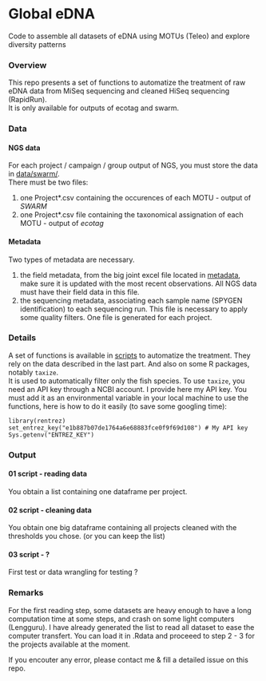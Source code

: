 # Global eDNA
Code to assemble all datasets of eDNA using MOTUs (Teleo) and explore diversity patterns

### Overview

This repo presents a set of functions to automatize the treatment of raw eDNA data from MiSeq sequencing and cleaned HiSeq sequencing (RapidRun).   
It is only available for outputs of ecotag and swarm.   

### Data

#### NGS data

For each project / campaign / group output of NGS, you must store the data in [data/swarm/](data/All/).  
There must be two files:  
1. one Project\*.csv containing the occurences of each MOTU - output of *SWARM*
2. one Project\*.csv file containing the taxonomical assignation of each MOTU - output of *ecotag*

#### Metadata

Two types of metadata are necessary.  
1. the field metadata, from the big joint excel file located in [metadata](metadata), make sure it is updated with the most recent observations. All NGS data must have their field data in this file. 
2. the sequencing metadata, associating each sample name (SPYGEN identification) to each sequencing run. This file is necessary to apply some quality filters. One file is generated for each project. 

### Details

A set of functions is available in [scripts](scripts) to automatize the treatment. 
They rely on the data described in the last part. And also on some R packages, notably `taxize`.  
It is used to automatically filter only the fish species. To use `taxize`, you need an API key through a NCBI account. 
I provide here my API key. You must add it as an environmental variable in your local machine to use the functions, here is how to do it easily (to save some googling time):

```
library(rentrez)
set_entrez_key("e1b887b07de1764a6e68883fce0f9f69d108") # My API key
Sys.getenv("ENTREZ_KEY") 
```

### Output

#### 01 script - reading data

You obtain a list containing one dataframe per project. 

#### 02 script - cleaning data

You obtain one big dataframe containing all projects cleaned with the thresholds you chose. (or you can keep the list)

#### 03 script - ?

First test or data wrangling for testing ?

### Remarks

For the first reading step, some datasets are heavy enough to have a long computation time at some steps, and crash on some light computers (Lengguru). 
I have already generated the list to read all dataset to ease the computer transfert. You can load it in .Rdata and proceeed to step 2 - 3 for the projects available at the moment.  

If you encouter any error, please contact me & fill a detailed issue on this repo. 
